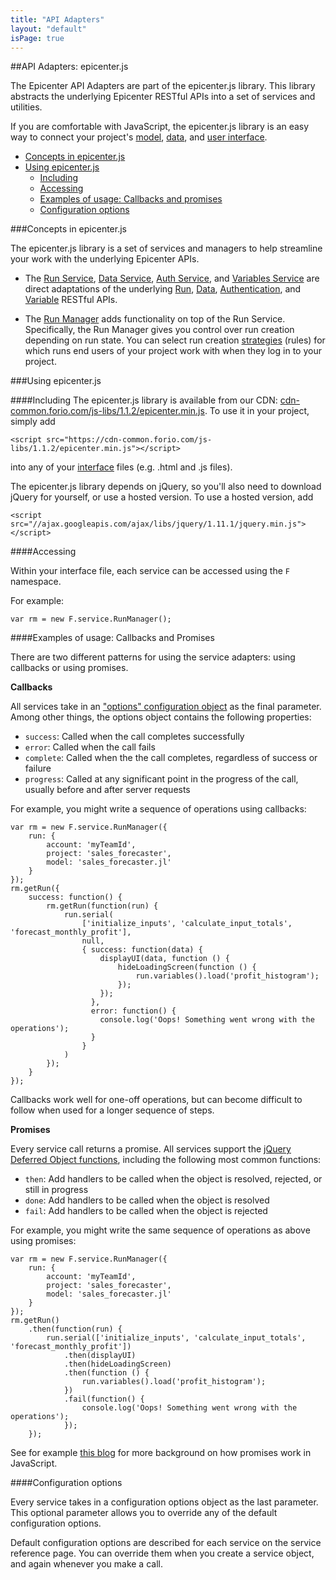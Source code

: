 ```yaml
---
title: "API Adapters"
layout: "default"
isPage: true
---
```


##API Adapters: epicenter.js

The Epicenter API Adapters are part of the epicenter.js library. This library abstracts the underlying Epicenter RESTful APIs into a set of services and utilities.

If you are comfortable with JavaScript, the epicenter.js library is an easy way to connect your project's [model](../writing_your_model/), [data](../data_api/), and [user interface](../creating_your_interface).

* [Concepts in epicenter.js](#concepts)
* [Using epicenter.js](#using-epicenter-js)
    * [Including](#include)
    * [Accessing](#access)
    * [Examples of usage: Callbacks and promises](#example)
    * [Configuration options](#configuration)


<a name="concepts"></a>
###Concepts in epicenter.js

The epicenter.js library is a set of services and managers to help streamline your work with the underlying Epicenter APIs.

* The [Run Service](./generated/run-api-service/), [Data Service](./generated/data-api-service/), [Auth Service](./generated/auth-api-service), and [Variables Service](./generated/variables-api-service/) are direct adaptations of the underlying [Run](../aggregate_run_api/), [Data](../data_api/), [Authentication](../project_access/), and [Variable](../model_apis/variable/) RESTful APIs.

* The [Run Manager](./generated/run-manager/) adds functionality on top of the Run Service. Specifically, the Run Manager gives you control over run creation depending on run state. You can select run creation [strategies](./strategy/) (rules) for which runs end users of your project work with when they log in to your project.


<a name="using-epicenter-js"></a>
###Using epicenter.js

<a name="include"></a>
####Including
The epicenter.js library is available from our CDN: [cdn-common.forio.com/js-libs/1.1.2/epicenter.min.js](https://cdn-common.forio.com/js-libs/1.1.2/epicenter.min.js). To use it in your project, simply add

    <script src="https://cdn-common.forio.com/js-libs/1.1.2/epicenter.min.js"></script>

into any of your [interface](../creating_your_interface/) files (e.g. .html and .js files).

The epicenter.js library depends on jQuery, so you'll also need to download jQuery for yourself, or use a hosted version. To use a hosted version, add

    <script src="//ajax.googleapis.com/ajax/libs/jquery/1.11.1/jquery.min.js"></script>


<a name="access"></a>
####Accessing

Within your interface file, each service can be accessed using the `F` namespace.

For example:

    var rm = new F.service.RunManager();

<a name="example"></a>
####Examples of usage: Callbacks and Promises

There are two different patterns for using the service adapters: using callbacks or using promises.

**Callbacks**

All services take in an ["options" configuration object](#configuration) as the final parameter. Among other things, the options object contains the following properties:

* `success`: Called when the call completes successfully
* `error`: Called when the call fails
* `complete`: Called when the the call completes, regardless of success or failure
* `progress`: Called at any significant point in the progress of the call, usually before and after server requests

For example, you might write a sequence of operations using callbacks:

    var rm = new F.service.RunManager({
        run: {
            account: 'myTeamId',
            project: 'sales_forecaster',
            model: 'sales_forecaster.jl'
        }
    });
    rm.getRun({
        success: function() {
            rm.getRun(function(run) {
                run.serial(
                    ['initialize_inputs', 'calculate_input_totals', 'forecast_monthly_profit'],
                    null,
                    { success: function(data) {
                        displayUI(data, function () {
                            hideLoadingScreen(function () {
                                run.variables().load('profit_histogram');
                            });
                        });
                      },
                      error: function() {
                        console.log('Oops! Something went wrong with the operations');
                      }
                    }
                )
            });
        }
    });

Callbacks work well for one-off operations, but can become difficult to follow when used for a longer sequence of steps.

**Promises**

Every service call returns a promise. All services support the [jQuery Deferred Object functions](http://api.jquery.com/category/deferred-object/), including the following most common functions:

* `then`: Add handlers to be called when the object is resolved, rejected, or still in progress
* `done`: Add handlers to be called when the object is resolved
* `fail`: Add handlers to be called when the object is rejected

For example, you might write the same sequence of operations as above using promises:

    var rm = new F.service.RunManager({
        run: {
            account: 'myTeamId',
            project: 'sales_forecaster',
            model: 'sales_forecaster.jl'
        }
    });
    rm.getRun()
        .then(function(run) {
            run.serial(['initialize_inputs', 'calculate_input_totals', 'forecast_monthly_profit'])
                .then(displayUI)
                .then(hideLoadingScreen)
                .then(function () {
                    run.variables().load('profit_histogram');
                })
                .fail(function() {
                    console.log('Oops! Something went wrong with the operations');
                });
        });

See for example [this blog](http://blog.parse.com/2013/01/29/whats-so-great-about-javascript-promises/) for more background on how promises work in JavaScript.

<a name="configuration"></a>
####Configuration options

Every service takes in a configuration options object as the last parameter. This optional parameter allows you to override any of the default configuration options.

Default configuration options are described for each service on the service reference page. You can override them when you create a service object, and again whenever you make a call.
